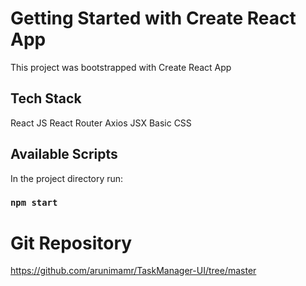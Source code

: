 # Getting Started with Create React App

This project was bootstrapped with Create React App

## Tech Stack
React JS
React Router
Axios
JSX
Basic CSS

## Available Scripts
In the project directory run:
### `npm start`


# Git Repository
https://github.com/arunimamr/TaskManager-UI/tree/master

